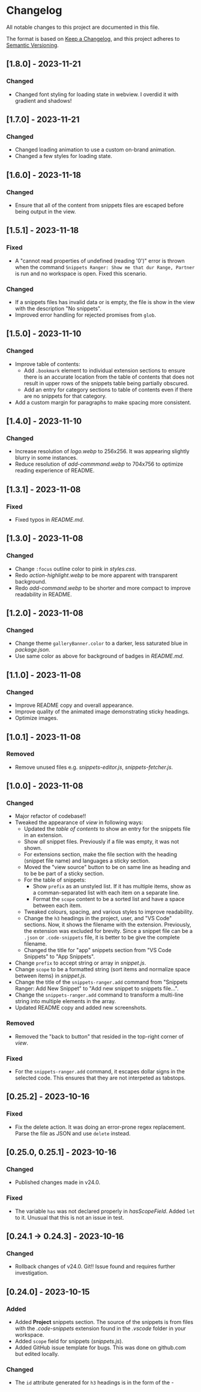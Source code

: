 # Changelog

All notable changes to this project are documented in this file.

The format is based on [Keep a Changelog](https://keepachangelog.com/en/1.0.0/),
and this project adheres to [Semantic Versioning](https://semver.org/spec/v2.0.0.html).

## [1.8.0] - 2023-11-21

### Changed

- Changed font styling for loading state in webview. I overdid it with gradient and shadows!

## [1.7.0] - 2023-11-21

### Changed

- Changed loading animation to use a custom on-brand animation.
- Changed a few styles for loading state.

## [1.6.0] - 2023-11-18

### Changed

- Ensure that all of the content from snippets files are escaped before being output in the view.

## [1.5.1] - 2023-11-18

### Fixed

- A "cannot read properties of undefined (reading '0')" error is thrown when the command `Snippets Ranger: Show me that dur Range, Partner` is run and no workspace is open. Fixed this scenario.

### Changed

- If a snippets files has invalid data or is empty, the file is show in the view with the description "No snippets".
- Improved error handling for rejected promises from `glob`.

## [1.5.0] - 2023-11-10

### Changed

- Improve table of contents:
	- Add `.bookmark` element to individual extension sections to ensure there is an accurate location from the table of contents that does not result in upper rows of the snippets table being partially obscured.
	- Add an entry for category sections to table of contents even if there are no snippets for that category.
- Add a custom margin for paragraphs to make spacing more consistent.

## [1.4.0] - 2023-11-10

### Changed

- Increase resolution of *logo.webp* to 256x256. It was appearing slightly blurry in some instances.
- Reduce resolution of *add-commmand.webp* to 704x756 to optimize reading experience of README.

## [1.3.1] - 2023-11-08

### Fixed

- Fixed typos in *README.md*.

## [1.3.0] - 2023-11-08

### Changed

- Change `:focus` outline color to pink in *styles.css*.
- Redo *action-highlight.webp* to be more apparent with transparent background.
- Redo *add-command.webp* to be shorter and more compact to improve readability in README.

## [1.2.0] - 2023-11-08

### Changed

- Change theme `galleryBanner.color` to a darker, less saturated blue in *package.json*.
- Use same color as above for background of badges in *README.md*.

## [1.1.0] - 2023-11-08

### Changed

- Improve README copy and overall appearance.
- Improve quality of the animated image demonstrating sticky headings.
- Optimize images.

## [1.0.1] - 2023-11-08

### Removed

- Remove unused files e.g. *snippets-editor.js*, *snippets-fetcher.js*.

## [1.0.0] - 2023-11-08

### Changed

- Major refactor of codebase!!
- Tweaked the appearance of *view* in following ways:
	- Updated the *table of contents* to show an entry for the snippets file in an extension.
	- Show *all* snippet files. Previously if a file was empty, it was not shown.
	- For extensions section, make the file section with the heading (snippet file name) and languages a sticky section.
	- Moved the "view source" button to be on same line as heading and to be be part of a sticky section.
	- For the table of snippets:
		- Show `prefix` as an unstyled list. If it has multiple items, show as a comman-separated list
		 with each item on a separate line.
		- Format the `scope` content to be a sorted list and have a space between each item.
	- Tweaked colours, spacing, and various styles to improve readability.
	- Change the `h3` headings in the project, user, and "VS Code" sections. Now, it shows the filename with the extension. Previously, the extension was excluded for brevity. Since a snippet file can be a `.json` or `.code-snippets` file, it is better to be give the complete filename.
	- Changed the title for "app" snippets section from "VS Code Snippets" to "App Snippets".
- Change `prefix` to accept string or array in *snippet.js*.
- Change `scope` to be a formatted string (sort items and normalize space between items) in *snippet.js*.
- Change the title of the `snippets-ranger.add` command from "Snippets Ranger: Add New Snippet" to "Add new snippet to snippets file...".
- Change the `snippets-ranger.add` command to transform a multi-line string into multiple elements in the array.
- Updated README copy and added new screenshots.

### Removed

- Removed the "back to button" that resided in the top-right corner of *view*.

### Fixed

- For the `snippets-ranger.add` command, it escapes dollar signs in the selected code. This ensures that they are not interpeted as tabstops.

## [0.25.2] - 2023-10-16

### Fixed

- Fix the delete action. It was doing an error-prone regex replacement. Parse the file as JSON and use `delete` instead.

## [0.25.0, 0.25.1] - 2023-10-16

### Changed

- Published changes made in v24.0.

### Fixed

- The variable `has` was not declared properly in *hasScopeField*. Added `let` to it. Unusual that this is not an issue in test.

## [0.24.1 -> 0.24.3] - 2023-10-16

### Changed

- Rollback changes of v24.0. Git!! Issue found and requires further investigation.

## [0.24.0] - 2023-10-15

### Added

- Added **Project** snippets section. The source of the snippets is from files with the *.code-snippets* extension found in the *.vscode* folder in your workspace.
- Added `scope` field for snippets (*snippets.js*).
- Added GitHub issue template for bugs. This was done on github.com but edited locally.

### Changed

- The `id` attribute generated for `h3` headings is in the form of the *<section-id>-<title>*. Now the `title` portion is slugified. This ensures that there are no unwanted characters that can break links for table of contents.
- The `scope` field is shown in tables when there is at least one instance of the field in the **project**, **user** and **vs code** snippet files.
- Updated animated image demonstrating UI to reflect that project snippets are there now also. I used WebP instead of GIF for better compression/quality.
- Some refactoring to improve readability.
- Updated tests to reflect changes.

### Fixed

- There was some whitespace in `<img src="img/screenshots/demo.webp" ...` in the README.md that broke `vsce package`!

## [0.23.0] - 2023-10-14

### Changed

- Updated README. Removed *Installation* section and improved copy.

## [0.22.2] - 2023-10-14

### Fixed

- Escaped backslashes (2 consecutive backslashes) were not appearing correctly in HTML output. e.g a snippet with a `body` of "\\${num};" appears as "\${num}".

### Changed

- Modify *webpack.config.js* to work with Node v18.x. It was throwing a ['ERR_OSSL_EVP_UNSUPPORTED' error](https://stackoverflow.com/questions/69394632/webpack-build-failing-with-err-ossl-evp-unsupported) whose cause is: "it’s likely that your application or a module you’re using is attempting to use an algorithm or key size which is no longer allowed by default with OpenSSL 3.0".
- Updated tests in *formatter.test.js*.
- Updated secret for GitHub Action to publish automatically.

## [0.22.1] - 2022-06-29

### Fixed

- Add "main" and "master" branches to GitHub Action. It did not start for some reason!

## [0.22.0] - 2022-06-29

### Changed

- Update GitHub Action to latest major version (version 1).
- Update *.eslintrc.json* to use `eslint-config-node-roboleary` config.

### Fixed

- Autofixed some mistakes caught by ESLint.

## [0.21.2] - 2022-06-12

### Fixed

- Update vsce to latest.

## [0.21.1] - 2022-06-12

### Fixed

- The `scripts` needed to be updated to work with latest Node. An issue with webpack ERR_OSSL_EVP_UNSUPPORTED.

## [0.21.0] - 2022-06-12

### Added

- Added sponsorship url to `package.json`

## [0.20.2] - 2021-07-05

### Fixed

- Fixed spacing between headings. The text of the *h3* was getting slightly truncated at the top when the tab is less than 800px.

### Changed

- Edited "add-new.jpg" explanation of *add new* command. Changed bg color and made into smaller webp.

## [0.20.1] - 2021-05-09

### Fixed

- Mistake in README about installation.

## [0.20.0] - 2021-05-09

### Changed

- Changed README format.
- Updated demo.gif.

## [0.19.0] - 2021-04-25

### Changed

- Moved "Go to top" floating button to the top right side. Only appears when table of contents is out of view.

## [0.18.0] - 2021-04-24

### Changed

- Moved "Go to top" floating button to the left-hand side. On thr right-hand side, it floats above the action buttons, which could lead to a fat finger mistake.
- Updated add-new.jpg to blend in better with surrounding text. Reduced font-size of text in the figure.

## [0.17.0] - 2021-04-23

### Added

- Delete action.

### Changed

- Edit action to open snippet with the cursor at the first character of the snippet name.
- Improved appearance at different viewport sizes.

## [0.16.0] - 2021-04-22

### Changed

- For edit action, move the cursor to the specified position, as well as reveal the range.

## [0.15.1] - 2021-04-22

### Changed

- Fix typo in README.md.

## [0.15.0] - 2021-04-22

### Changed

- Improved add-new.jpg.
- Small edits in README.md.

## [0.14.0] - 2021-04-22

### Added

- Added *edit* action button to tables.

### Changed

- Updated README with new demo GIF and images.

## [0.13.0] - 2021-03-31

### Changed

- Changed table highlight colors.
- Improved README.

## [0.12.0] - 2021-03-31

### Changed

- Changed the "Add new snippet" command to open up the built-in  "open snippets" quickPick to make it possible to add a snippet to any type of snippet file.
- Changed `toString()` in `snippets.js` to include a new line at the start of the string.
- Edited the README for the "Add new snippet" command. Replaced the GIF with a photo showing the step-by-step actions of adding a new snippet.

## [0.11.0] - 2021-03-30

### Changed

- Improved formatting of `body` in View to show tabs and line breaks. Changed `Formatter.escapeHtml()`.
- Refactored `Snippets` and `SnippetsEditor` to simplify code.

### Added

- Tests: formatter.test.js,  snippet.test.js.

## [0.10.0] - 2021-03-29

### Added

- `Snippets Ranger: Add new snippet` command.

## [0.9.0] - 2021-03-28

### Changed

- Changed loading GIF. This reduced the extension size from 355KB to 62KB.

## [0.8.0] - 2021-01-06

### Added

- Github action to publish to VS Code marketplace and Open VSX.

## [0.7.2] - 2020-11-17

### Fixed

- Always show loading GIF. The reveal animation for the GIF doesn't run, it seems that the thread doesn't get time once it starts the async fetching of snippets!

## [0.7.1] - 2020-11-16

### Fixed

- Introduced a bug when refactoring view.js. Fixed the reference variables.

## [0.7.0] - 2020-11-16

### Added

- To retain the webview content when the panel is not in focus, added `retainContextWhenHidden: true`. This improves rendering time when switching between editor tabs, but requires more resources overall. A necessary tradeoff.
- Added download and install badges to *readme.md*.
- Added a loading screen to show after 3/4 of a second.

### Changed

- Tidied up code to remove remaining ES Lint errors.

## [0.6.0] - 2020-11-12

### Added

- Loading text for webview
- Added a test for the extension

### Fixed

- For Linux, there was an issue with the file path for user extensions, which lead to the extension not loading.

## [0.5.0] - 2020-09-28

### Added

- Added "View Source File" button.
- Added a version of logo as a github sharing picture.

## [0.4.1] - 2020-09-05

### Fixed

- When clicking on one of the Table of Contents links, the paragraph part of the section is obscured when shown. Adjusted margin, so this does not happen.

## [0.4.0] - 2020-09-05

### Added

- Added Demo gif to *README.md*.

### Changed

- Improved styles for light mode, dark mode, and high contrast mode.
- Change title for Extension TOC entries to be the display name of the Extension.
- Changed title for Extension Snippets to be the display name of the Extension.
- Changed languages associated with an extension snippets file into an unordered list (it was a string in a paragraph).

## [0.3.0] - 2020-09-04

### Added

- Go to top link.

### Changed

- Changed logo.
- Changed z-index on h4 so that it slides under h3 and h2 on scroll.
- Added node engines to package.json to stop ES Lint reporting unsupported features errors.
- Update rules ES Lint config.
- Adding formatting of snippets to ensure data is consistent and that the body can be shown on a webpage without formatting issues. Added *snippet.js* which will ensure that *description* is set to blank if it is undefined, and that *body* is always an array. Added *escapeBody()* to *Formatter.js* that will escape markup in the *body* array and concatenate it into a well-formatted string for use in the webview.
- Changed webpack config to minify the stylesheet.

## [0.2.0] - 2020-09-01

### Added

- Show extension snippets in webview.
- Added a Table of Contents.

## [0.1.0] - 2020-08-31

### Added

- Initial release. Shows user and app snippets.
